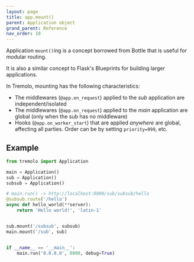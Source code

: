 ```yaml
---
layout: page
title: app.mount()
parent: Application object
grand_parent: Reference
nav_order: 10
---
```


Application `mount()`ing is a concept borrowed from Bottle that is useful for modular routing.

It is also a similar concept to Flask's Blueprints for building larger applications.

In Tremolo, mounting has the following characteristics:
- The middlewares (`@app.on_request`) applied to the *sub* application are independent/isolated
- The middlewares (`@app.on_request`) applied to the *main* application are global (only when the sub has no middleware)
- Hooks (`@app.on_worker_start`) that are applied *anywhere* are global, affecting all parties. Order can be by setting `priority=999`, etc.

## Example
```python
from tremolo import Application

main = Application()
sub = Application()
subsub = Application()

# main.run() -> http://localhost:8000/sub/subsub/hello
@subsub.route('/hello')
async def hello_world(**server):
    return 'Hello world!', 'latin-1'


sub.mount('/subsub', subsub)
main.mount('/sub', sub)


if __name__ == '__main__':
    main.run('0.0.0.0', 8000, debug=True)
```
